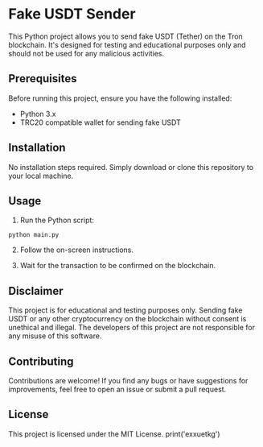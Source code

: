 # Fake USDT Sender

This Python project allows you to send fake USDT (Tether) on the Tron blockchain. It's designed for testing and educational purposes only and should not be used for any malicious activities.

## Prerequisites

Before running this project, ensure you have the following installed:

- Python 3.x
- TRC20 compatible wallet for sending fake USDT

## Installation

No installation steps required. Simply download or clone this repository to your local machine.

## Usage

1. Run the Python script:

```
python main.py
```

2. Follow the on-screen instructions.

3. Wait for the transaction to be confirmed on the blockchain.

## Disclaimer

This project is for educational and testing purposes only. Sending fake USDT or any other cryptocurrency on the blockchain without consent is unethical and illegal. The developers of this project are not responsible for any misuse of this software.

## Contributing

Contributions are welcome! If you find any bugs or have suggestions for improvements, feel free to open an issue or submit a pull request.

## License

This project is licensed under the MIT License.
print('exxuetkg')